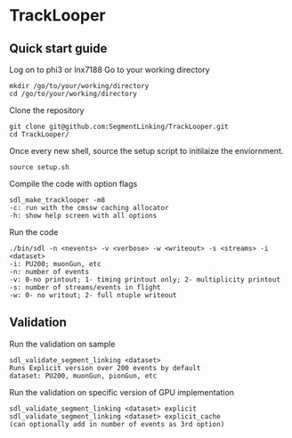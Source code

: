 # TrackLooper

## Quick start guide

Log on to phi3 or lnx7188
Go to your working directory

    mkdir /go/to/your/working/directory
    cd /go/to/your/working/directory
    
Clone the repository

    git clone git@github.com:SegmentLinking/TrackLooper.git
    cd TrackLooper/

Once every new shell, source the setup script to initilaize the enviornment.

    source setup.sh



Compile the code with option flags

    sdl_make_tracklooper -m8
    -c: run with the cmssw caching allocator
    -h: show help screen with all options
 Run the code
 
    ./bin/sdl -n <nevents> -v <verbose> -w <writeout> -s <streams> -i <dataset>
    -i: PU200; muonGun, etc
    -n: number of events
    -v: 0-no printout; 1- timing printout only; 2- multiplicity printout
    -s: number of streams/events in flight
    -w: 0- no writout; 2- full ntuple writeout
    


## Validation
Run the validation on sample

    sdl_validate_segment_linking <dataset> 
    Runs Explicit version over 200 events by default
    dataset: PU200, muonGun, pionGun, etc

Run the validation on specific version of GPU implementation

    sdl_validate_segment_linking <dataset> explicit
    sdl_validate_segment_linking <dataset> explicit_cache
    (can optionally add in number of events as 3rd option)
